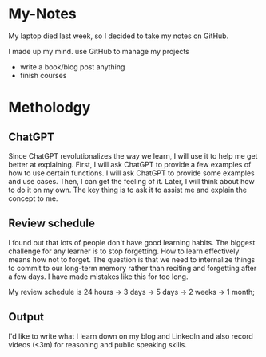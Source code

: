 # My-Notes
My laptop died last week, so I decided to take my notes on GitHub.

I made up my mind. 
use GitHub to manage my projects 
- write a book/blog post anything
- finish courses

# Metholodgy
## ChatGPT
Since ChatGPT revolutionalizes the way we learn, I will use it to help me get better at explaining. First, I will ask ChatGPT to provide a few examples of how to use certain functions. I will ask ChatGPT to provide some examples and use cases. Then, I can get the feeling of it. Later, I will think about how to do it on my own. The key thing is to ask it to assist me and explain the concept to me.

## Review schedule
I found out that lots of people don't have good learning habits. The biggest challenge for any learner is to stop forgetting. How to learn effectively means how not to forget. The question is that we need to internalize things to commit to our long-term memory rather than reciting and forgetting after a few days. I have made mistakes like this for too long.

My review schedule is 24 hours -> 3 days -> 5 days -> 2 weeks -> 1 month;

## Output
I'd like to write what I learn down on my blog and LinkedIn and also record videos (<3m) for reasoning and public speaking skills.
